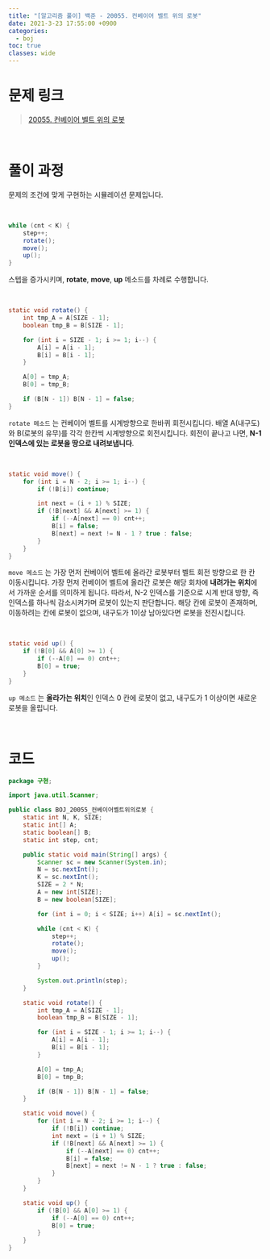 ```yaml
---
title: "[알고리즘 풀이] 백준 - 20055. 컨베이어 벨트 위의 로봇"
date: 2021-3-23 17:55:00 +0900
categories:
  - boj
toc: true
classes: wide
---
```


# 문제 링크

> [20055. 컨베이어 벨트 위의 로봇](https://www.acmicpc.net/problem/20055)

<br>

# 풀이 과정

문제의 조건에 맞게 구현하는 시뮬레이션 문제입니다.

<br>

```java
while (cnt < K) {
    step++;
    rotate();
    move();
    up();
}
```

스텝을 증가시키며, **rotate**, **move**, **up** 메소드를 차례로 수행합니다.

<br>

```java
static void rotate() {
    int tmp_A = A[SIZE - 1];
    boolean tmp_B = B[SIZE - 1];

    for (int i = SIZE - 1; i >= 1; i--) {
        A[i] = A[i - 1];
        B[i] = B[i - 1];
    }

    A[0] = tmp_A;
    B[0] = tmp_B;

    if (B[N - 1]) B[N - 1] = false;
}
```

`rotate 메소드` 는 컨베이어 벨트를 시계방향으로 한바퀴 회전시킵니다. 배열 A(내구도)와 B(로봇의 유무)를 각각 한칸씩 시계방향으로 회전시킵니다. 회전이 끝나고 나면, **N-1 인덱스에 있는 로봇을 땅으로 내려보냅니다**.

<br>

```java
static void move() {
    for (int i = N - 2; i >= 1; i--) {
        if (!B[i]) continue;

        int next = (i + 1) % SIZE;
        if (!B[next] && A[next] >= 1) {
            if (--A[next] == 0) cnt++;
            B[i] = false;
            B[next] = next != N - 1 ? true : false;
        }
    }
}
```

`move 메소드` 는 가장 먼저 컨베이어 벨트에 올라간 로봇부터 벨트 회전 방향으로 한 칸 이동시킵니다. 가장 먼저 컨베이어 벨트에 올라간 로봇은 해당 회차에 **내려가는 위치**에서 가까운 순서를 의미하게 됩니다. 따라서, N-2 인덱스를 기준으로 시계 반대 방향, 즉 인덱스를 하나씩 감소시켜가며 로봇이 있는지 판단합니다. 해당 칸에 로봇이 존재하며, 이동하려는 칸에 로봇이 없으며, 내구도가 1이상 남아있다면 로봇을 전진시킵니다.

<br>

```java
static void up() {
    if (!B[0] && A[0] >= 1) {
        if (--A[0] == 0) cnt++;
        B[0] = true;
    }
}
```

`up 메소드` 는 **올라가는 위치**인 인덱스 0 칸에 로봇이 없고, 내구도가 1 이상이면 새로운 로봇을 올립니다.

<br>

# 코드

```java
package 구현;

import java.util.Scanner;

public class BOJ_20055_컨베이어벨트위의로봇 {
    static int N, K, SIZE;
    static int[] A;
    static boolean[] B;
    static int step, cnt;

    public static void main(String[] args) {
        Scanner sc = new Scanner(System.in);
        N = sc.nextInt();
        K = sc.nextInt();
        SIZE = 2 * N;
        A = new int[SIZE];
        B = new boolean[SIZE];

        for (int i = 0; i < SIZE; i++) A[i] = sc.nextInt();

        while (cnt < K) {
            step++;
            rotate();
            move();
            up();
        }

        System.out.println(step);
    }

    static void rotate() {
        int tmp_A = A[SIZE - 1];
        boolean tmp_B = B[SIZE - 1];

        for (int i = SIZE - 1; i >= 1; i--) {
            A[i] = A[i - 1];
            B[i] = B[i - 1];
        }

        A[0] = tmp_A;
        B[0] = tmp_B;

        if (B[N - 1]) B[N - 1] = false;
    }

    static void move() {
        for (int i = N - 2; i >= 1; i--) {
            if (!B[i]) continue;
            int next = (i + 1) % SIZE;
            if (!B[next] && A[next] >= 1) {
                if (--A[next] == 0) cnt++;
                B[i] = false;
                B[next] = next != N - 1 ? true : false;
            }
        }
    }

    static void up() {
        if (!B[0] && A[0] >= 1) {
            if (--A[0] == 0) cnt++;
            B[0] = true;
        }
    }
}
```